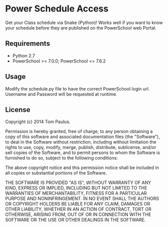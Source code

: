 Power Schedule Access
============
Get your Class schedule via Snake (Python)!
Works well if you want to know your schedule before they are published on the PowerSchool web Portal.

Requirements
------------
* Python 2.7
* PowerSchool >= 7.0.0; PowerSchool <= 7.6.2

Usage
-----
Modify the schedule.py file to have the correct PowerSchool login url. Username and Password will be requested at runtime.

License
-------
Copyright (c) 2014 Tom Paulus.

Permission is hereby granted, free of charge, to any person obtaining a copy of this software and associated documentation files (the "Software"), to deal in the Software without restriction, including without limitation the rights to use, copy, modify, merge, publish, distribute, sublicense, and/or sell copies of the Software, and to permit persons to whom the Software is furnished to do so, subject to the following conditions:

The above copyright notice and this permission notice shall be included in all copies or substantial portions of the Software.

THE SOFTWARE IS PROVIDED "AS IS", WITHOUT WARRANTY OF ANY KIND, EXPRESS OR IMPLIED, INCLUDING BUT NOT LIMITED TO THE WARRANTIES OF MERCHANTABILITY, FITNESS FOR A PARTICULAR PURPOSE AND NONINFRINGEMENT. IN NO EVENT SHALL THE AUTHORS OR COPYRIGHT HOLDERS BE LIABLE FOR ANY CLAIM, DAMAGES OR OTHER LIABILITY, WHETHER IN AN ACTION OF CONTRACT, TORT OR OTHERWISE, ARISING FROM, OUT OF OR IN CONNECTION WITH THE SOFTWARE OR THE USE OR OTHER DEALINGS IN THE SOFTWARE.
